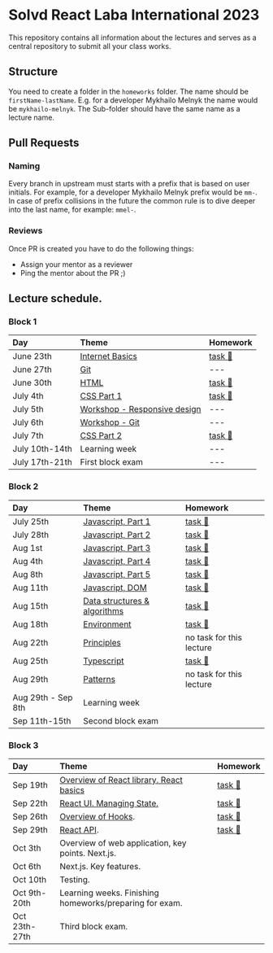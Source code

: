 # Solvd React Laba International 2023

This repository contains all information about the lectures and serves as a central repository to submit all your class works.

## Structure

You need to create a folder in the `homeworks` folder. The name should be `firstName-lastName`. E.g. for a developer Mykhailo Melnyk the name would be `mykhailo-melnyk`. The Sub-folder should have the same name as a lecture name.

## Pull Requests

### Naming

Every branch in upstream must starts with a prefix that is based on user initials. For example, for a developer Mykhailo Melnyk prefix would be `mm-`. In case of prefix collisions in the future the common rule is to dive deeper into the last name, for example: `mmel-`.

### Reviews

Once PR is created you have to do the following things:

- Assign your mentor as a reviewer
- Ping the mentor about the PR ;)

## Lecture schedule.

### Block 1

| Day            | Theme                                                              | Homework                                      |
| :------------- | :----------------------------------------------------------------- | :-------------------------------------------- |
| June 23th      | [Internet Basics](./lectures/01-basics/README.md)                  | [task 🔗](./lectures/01-basics/task.md)       |
| June 27th      | [Git](./lectures/02-git/README.md)                                 | ---                                           |
| June 30th      | [HTML](./lectures/03-html/README.md)                               | [task 🔗](./lectures/03-html/task.md)         |
| July 4th       | [CSS Part 1](./lectures/04-css/README.md)                          | [task 🔗](./lectures/04-css/task.md)          |
| July 5th       | [Workshop - Responsive design](./workshops/1-responsive_design.md) | ---                                           |
| July 6th       | [Workshop - Git](./workshops/2-git.md)                             | ---                                           |
| July 7th       | [CSS Part 2](./lectures/05-css-advanced/README.md)                 | [task 🔗](./lectures/05-css-advanced/task.md) |
| July 10th-14th | Learning week                                                      | ---                                           |
| July 17th-21th | First block exam                                                   | ---                                           |

### Block 2

| Day                | Theme                                                                                  | Homework                                                        |
| :----------------- | :------------------------------------------------------------------------------------- | :-------------------------------------------------------------- |
| July 25th          | [Javascript, Part 1](./lectures/06-js-basics-1/README.md)                              | [task 🔗](./lectures/06-js-basics-1/task.md)                    |
| July 28th          | [Javascript, Part 2](./lectures/07-js-basics-2/README.md)                              | [task 🔗](./lectures/07-js-basics-2/task.md)                    |
| Aug 1st            | [Javascript, Part 3](./lectures/08-js-advanced-1/README.md)                            | [task 🔗](./lectures/08-js-advanced-1/task.md)                  |
| Aug 4th            | [Javascript, Part 4](./lectures/09-js-advanced-2/README.md)                            | [task 🔗](./lectures/09-js-advanced-2/task.md)                  |
| Aug 8th            | [Javascript, Part 5](./lectures/10-js-advanced-3/README.md)                            | [task 🔗](./lectures/10-js-advanced-3/task.md)                  |
| Aug 11th           | [Javascript, DOM](./lectures/11-js-dom/README.md)                                      | [task 🔗](./lectures/11-js-dom/task.md)                         |
| Aug 15th           | [Data structures & algorithms](./lectures/12-data-structures-and-algorithms/README.md) | [task 🔗](./lectures/12-data-structures-and-algorithms/task.md) |
| Aug 18th           | [Environment](./lectures/13-environment-and-preprocessors/README.md)                   | [task 🔗](./lectures/13-environment-and-preprocessors/task.md)  |
| Aug 22th           | [Principles](./lectures/14-principles/README.md)                                       | no task for this lecture                                        |
| Aug 25th           | [Typescript](./lectures/15-typescript/README.md)                                       | [task 🔗](./lectures/15-typescript/task.md)                     |
| Aug 29th           | [Patterns](./lectures/16-patterns/README.md)                                           | no task for this lecture                                        |
| Aug 29th - Sep 8th | Learning week                                                                          |                                                                 |
| Sep 11th-15th      | Second block exam                                                                      |                                                                 |

### Block 3

| Day           | Theme                                                                           | Homework                                      |
| :------------ | :------------------------------------------------------------------------------ | :-------------------------------------------- |
| Sep 19th      | [Overview of React library. React basics](./lectures/17-react-basics/README.md) | [task 🔗](./lectures/17-react-basics/task.md) |
| Sep 22th      | [React UI. Managing State.](./lectures/18-react-ui/README.md)                   | [task 🔗](./lectures/18-react-ui/task.md)     |
| Sep 26th      | [Overview of Hooks](./lectures/19-react-hooks/README.md).                       | [task 🔗](./lectures/19-react-hooks/task.md)  |
| Sep 29th      | [React API](./lectures/20-react-api/README.md).                                 | [task 🔗](./lectures/20-react-api/task.md)    |
| Oct 3th       | Overview of web application, key points. Next.js.                               |                                               |
| Oct 6th       | Next.js. Key features.                                                          |                                               |
| Oct 10th      | Testing.                                                                        |                                               |
| Oct 9th-20th  | Learning weeks. Finishing homeworks/preparing for exam.                         |                                               |
| Oct 23th-27th | Third block exam.                                                               |
